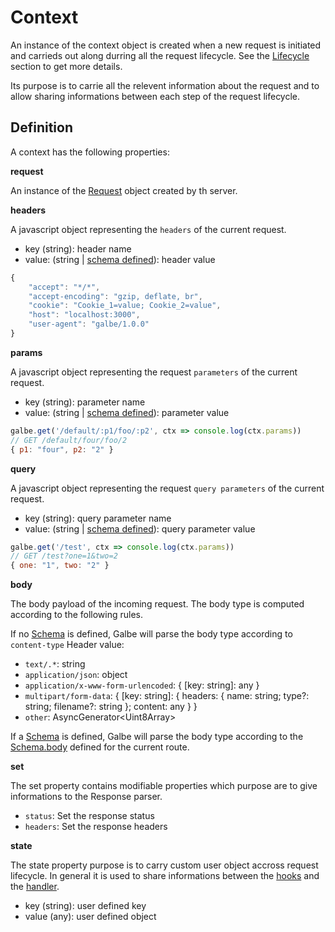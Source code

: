 # Context

An instance of the context object is created when a new request is initiated and carrieds out along durring all the request lifecycle.
See the [Lifecycle](lifecycle) section to get more details.

Its purpose is to carrie all the relevent information about the request and to allow sharing informations between each step of the request lifecycle.

## Definition

A context has the following properties:

**request**

An instance of the [Request](https://developer.mozilla.org/en-US/docs/Web/API/Request) object created by th server.

**headers**

A javascript object representing the `headers` of the current request.

- key (string): header name
- value: (string | [schema defined](schemas.md#headers)): header value

```js
{
    "accept": "*/*",
    "accept-encoding": "gzip, deflate, br",
    "cookie": "Cookie_1=value; Cookie_2=value",
    "host": "localhost:3000",
    "user-agent": "galbe/1.0.0"
}
```

**params**

A javascript object representing the request `parameters` of the current request.

- key (string): parameter name
- value: (string | [schema defined](schemas.md#params)): parameter value

```js
galbe.get('/default/:p1/foo/:p2', ctx => console.log(ctx.params))
// GET /default/four/foo/2
{ p1: "four", p2: "2" }
```

**query**

A javascript object representing the request `query parameters` of the current request.

- key (string): query parameter name
- value: (string | [schema defined](schemas.md#query)): query parameter value

```js
galbe.get('/test', ctx => console.log(ctx.params))
// GET /test?one=1&two=2
{ one: "1", two: "2" }
```

**body**

The body payload of the incoming request. The body type is computed according to the following rules.

If no [Schema](schemas.md) is defined, Galbe will parse the body type according to `content-type` Header value:

- `text/.*`: string
- `application/json`: object
- `application/x-www-form-urlencoded`: { [key: string]: any }
- `multipart/form-data`: { [key: string]:
  { headers: { name: string; type?: string; filename?: string };
  content: any
  } }
- `other`: AsyncGenerator\<Uint8Array\>

If a [Schema](schemas.md) is defined, Galbe will parse the body type according to the [Schema.body](schemas.md#body) defined for the current route.

**set**

The set property contains modifiable properties which purpose are to give informations to the Response parser.

- `status`: Set the response status
- `headers`: Set the response headers

**state**

The state property purpose is to carry custom user object accross request lifecycle. In general it is used to share informations between the [hooks](#hooks.md) and the [handler](#handler.md).

- key (string): user defined key
- value (any): user defined object

